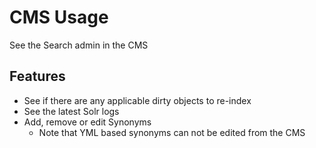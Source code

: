 # CMS Usage

See the Search admin in the CMS

## Features
- See if there are any applicable dirty objects to re-index
- See the latest Solr logs
- Add, remove or edit Synonyms
    - Note that YML based synonyms can not be edited from the CMS
